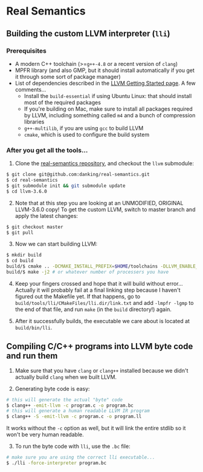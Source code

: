 # Real Semantics

## Building the custom LLVM interpreter (`lli`)

### Prerequisites

 * A modern C++ toolchain (>=`g++-4.8` or a recent version of `clang`)
 * MPFR library (and also GMP, but it should install automatically if you get it through some sort of package manager)
 * List of dependencies described in the [LLVM Getting Started page](http://llvm.org/docs/GettingStarted.html#software). A few comments...
   * Install the `build-essential` if using Ubuntu Linux: that should install most of the required packages
   * If you're building on Mac, make sure to install all packages required by LLVM, including something called `m4` and a bunch of compression libraries
   * `g++-multilib`, if you are using `gcc` to build LLVM
   * `cmake`, which is used to configure the build system

### After you get all the tools...

1. Clone the [real-semantics repository](https://github.com/danking/real-semantics), and checkout the `llvm` submodule:

```bash
$ git clone git@github.com:danking/real-semantics.git
$ cd real-semantics
$ git submodule init && git submodule update
$ cd llvm-3.6.0
```

2. Note that at this step you are looking at an UNMODIFIED, ORIGINAL LLVM-3.6.0 copy! To get the custom LLVM, switch to master branch and apply the latest changes:

```bash
$ git checkout master
$ git pull
```

3. Now we can start building LLVM:

```bash
$ mkdir build
$ cd build
build/$ cmake .. -DCMAKE_INSTALL_PREFIX=$HOME/toolchains -DLLVM_ENABLE_EH=ON -DLLVM_ENABLE_RTTI=ON
build/$ make -j2 # or whatever number of processers you have
```

4. Keep your fingers crossed and hope that it will build without error... Actually it will probably fail at a final linking step because I haven't figured out the Makefile yet. If that happens, go to `build/tools/lli/CMakeFiles/lli.dir/link.txt` and add `-lmpfr -lgmp` to the end of that file, and run `make` (in the `build` directory!) again.

5. After it successfully builds, the executable we care about is located at `build/bin/lli`.

## Compiling C/C++ programs into LLVM byte code and run them

1. Make sure that you have `clang` or `clang++` installed because we didn't actually build `clang` when we built LLVM.

2. Generating byte code is easy:

```bash
# this will generate the actual "byte" code
$ clang++ -emit-llvm -c program.c -o program.bc
# this will generate a human readable LLVM IR program
$ clang++ -S -emit-llvm -c program.c -o program.ll
```

It works without the `-c` option as well, but it will link the entire stdlib so it won't be very human readable.

3. To run the byte code with `lli`, use the `.bc` file:
```bash
# make sure you are using the correct lli executable...
$ ./lli -force-interpreter program.bc
```